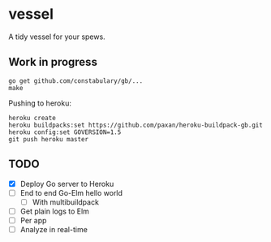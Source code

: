 # vessel

A tidy vessel for your spews.

## Work in progress

```
go get github.com/constabulary/gb/...
make
```

Pushing to heroku:

```
heroku create
heroku buildpacks:set https://github.com/paxan/heroku-buildpack-gb.git
heroku config:set GOVERSION=1.5
git push heroku master
```

## TODO

- [X] Deploy Go server to Heroku
- [ ] End to end Go-Elm hello world
  - [ ] With multibuildpack
- [ ] Get plain logs to Elm
- [ ] Per app
- [ ] Analyze in real-time
